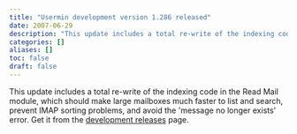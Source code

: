 ```yaml
---
title: "Usermin development version 1.286 released"
date: 2007-06-29
description: "This update includes a total re-write of the indexing code in the Read Mail module, which should..."
categories: []
aliases: []
toc: false
draft: false
---
```

This update includes a total re-write of the indexing code in the Read Mail module, which should make large mailboxes much faster to list and search, prevent IMAP sorting problems, and avoid the 'message no longer exists' error. Get it from the [development releases][1] page.

  [1]: devel.html

